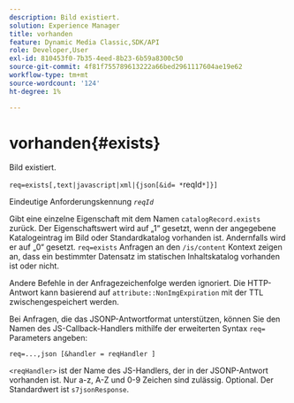 ```yaml
---
description: Bild existiert.
solution: Experience Manager
title: vorhanden
feature: Dynamic Media Classic,SDK/API
role: Developer,User
exl-id: 810453f0-7b35-4eed-8b23-6b59a8300c50
source-git-commit: 4f81f755789613222a66bed2961117604ae19e62
workflow-type: tm+mt
source-wordcount: '124'
ht-degree: 1%

---
```


# vorhanden{#exists}

Bild existiert.

`req=exists[,text|javascript|xml|{json[&id= *`reqId`*]}]`

Eindeutige Anforderungskennung *`reqId`*

Gibt eine einzelne Eigenschaft mit dem Namen `catalogRecord.exists` zurück. Der Eigenschaftswert wird auf „1“ gesetzt, wenn der angegebene Katalogeintrag im Bild oder Standardkatalog vorhanden ist. Andernfalls wird er auf „0“ gesetzt. `req=exists` Anfragen an den `/is/content` Kontext zeigen an, dass ein bestimmter Datensatz im statischen Inhaltskatalog vorhanden ist oder nicht.

Andere Befehle in der Anfragezeichenfolge werden ignoriert. Die HTTP-Antwort kann basierend auf `attribute::NonImgExpiration` mit der TTL zwischengespeichert werden.

Bei Anfragen, die das JSONP-Antwortformat unterstützen, können Sie den Namen des JS-Callback-Handlers mithilfe der erweiterten Syntax `req=` Parameters angeben:

`req=...,json [&handler = reqHandler ]`

`<reqHandler>` ist der Name des JS-Handlers, der in der JSONP-Antwort vorhanden ist. Nur a-z, A-Z und 0-9 Zeichen sind zulässig. Optional. Der Standardwert ist `s7jsonResponse`.
